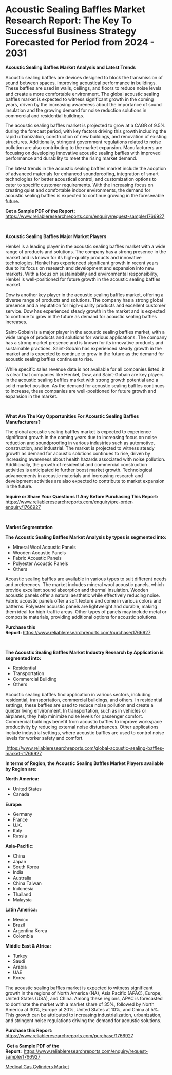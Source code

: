 <p><h1>Acoustic Sealing Baffles Market Research Report: The Key To Successful Business Strategy Forecasted for Period from 2024 - 2031</h1></p><p><strong>Acoustic Sealing Baffles Market Analysis and Latest Trends</strong></p>
<p><p>Acoustic sealing baffles are devices designed to block the transmission of sound between spaces, improving acoustical performance in buildings. These baffles are used in walls, ceilings, and floors to reduce noise levels and create a more comfortable environment. The global acoustic sealing baffles market is expected to witness significant growth in the coming years, driven by the increasing awareness about the importance of sound insulation and the growing demand for noise reduction solutions in commercial and residential buildings.</p><p>The acoustic sealing baffles market is projected to grow at a CAGR of 9.5% during the forecast period, with key factors driving this growth including the rapid urbanization, construction of new buildings, and renovation of existing structures. Additionally, stringent government regulations related to noise pollution are also contributing to the market expansion. Manufacturers are focusing on developing innovative acoustic sealing baffles with improved performance and durability to meet the rising market demand.</p><p>The latest trends in the acoustic sealing baffles market include the adoption of advanced materials for enhanced soundproofing, integration of smart technologies for better acoustical control, and customization options to cater to specific customer requirements. With the increasing focus on creating quiet and comfortable indoor environments, the demand for acoustic sealing baffles is expected to continue growing in the foreseeable future.</p></p>
<p><strong>Get a Sample PDF of the Report:&nbsp;</strong> <a href="https://www.reliableresearchreports.com/enquiry/request-sample/1766927">https://www.reliableresearchreports.com/enquiry/request-sample/1766927</a></p>
<p>&nbsp;</p>
<p><strong>Acoustic Sealing Baffles Major Market Players</strong></p>
<p><p>Henkel is a leading player in the acoustic sealing baffles market with a wide range of products and solutions. The company has a strong presence in the market and is known for its high-quality products and innovative technologies. Henkel has experienced significant growth in recent years due to its focus on research and development and expansion into new markets. With a focus on sustainability and environmental responsibility, Henkel is well-positioned for future growth in the acoustic sealing baffles market.</p><p>Dow is another key player in the acoustic sealing baffles market, offering a diverse range of products and solutions. The company has a strong global presence and a reputation for high-quality products and excellent customer service. Dow has experienced steady growth in the market and is expected to continue to grow in the future as demand for acoustic sealing baffles increases.</p><p>Saint-Gobain is a major player in the acoustic sealing baffles market, with a wide range of products and solutions for various applications. The company has a strong market presence and is known for its innovative products and sustainable practices. Saint-Gobain has experienced steady growth in the market and is expected to continue to grow in the future as the demand for acoustic sealing baffles continues to rise.</p><p>While specific sales revenue data is not available for all companies listed, it is clear that companies like Henkel, Dow, and Saint-Gobain are key players in the acoustic sealing baffles market with strong growth potential and a solid market position. As the demand for acoustic sealing baffles continues to increase, these companies are well-positioned for future growth and expansion in the market.</p></p>
<p>&nbsp;</p>
<p><strong>What Are The Key Opportunities For Acoustic Sealing Baffles Manufacturers?</strong></p>
<p><p>The global acoustic sealing baffles market is expected to experience significant growth in the coming years due to increasing focus on noise reduction and soundproofing in various industries such as automotive, construction, and industrial. The market is projected to witness steady growth as demand for acoustic solutions continues to rise, driven by increasing awareness about health hazards associated with noise pollution. Additionally, the growth of residential and commercial construction activities is anticipated to further boost market growth. Technological advancements in acoustic materials and increasing research and development activities are also expected to contribute to market expansion in the future.</p></p>
<p><strong>Inquire or Share Your Questions If Any Before Purchasing This Report:</strong> <a href="https://www.reliableresearchreports.com/enquiry/pre-order-enquiry/1766927">https://www.reliableresearchreports.com/enquiry/pre-order-enquiry/1766927</a></p>
<p>&nbsp;</p>
<p><strong>Market Segmentation</strong></p>
<p><strong>The Acoustic Sealing Baffles Market Analysis by types is segmented into:</strong></p>
<p><ul><li>Mineral Wool Acoustic Panels</li><li>Wooden Acoustic Panels</li><li>Fabric Acoustic Panels</li><li>Polyester Acoustic Panels</li><li>Others</li></ul></p>
<p><p>Acoustic sealing baffles are available in various types to suit different needs and preferences. The market includes mineral wool acoustic panels, which provide excellent sound absorption and thermal insulation. Wooden acoustic panels offer a natural aesthetic while effectively reducing noise. Fabric acoustic panels offer a soft texture and come in various colors and patterns. Polyester acoustic panels are lightweight and durable, making them ideal for high-traffic areas. Other types of panels may include metal or composite materials, providing additional options for acoustic solutions.</p></p>
<p><strong>Purchase this Report:&nbsp;</strong><a href="https://www.reliableresearchreports.com/purchase/1766927">https://www.reliableresearchreports.com/purchase/1766927</a></p>
<p>&nbsp;</p>
<p><strong>The Acoustic Sealing Baffles Market Industry Research by Application is segmented into:</strong></p>
<p><ul><li>Residential</li><li>Transportation</li><li>Commercial Building</li><li>Others</li></ul></p>
<p><p>Acoustic sealing baffles find application in various sectors, including residential, transportation, commercial buildings, and others. In residential settings, these baffles are used to reduce noise pollution and create a quieter living environment. In transportation, such as in vehicles or airplanes, they help minimize noise levels for passenger comfort. Commercial buildings benefit from acoustic baffles to improve workspace productivity by reducing external noise disturbances. Other applications include industrial settings, where acoustic baffles are used to control noise levels for worker safety and comfort.</p></p>
<p><a href="https://www.reliableresearchreports.com/global-acoustic-sealing-baffles-market-r1766927">&nbsp;https://www.reliableresearchreports.com/global-acoustic-sealing-baffles-market-r1766927</a></p>
<p><strong>In terms of Region, the Acoustic Sealing Baffles Market Players available by Region are:</strong></p>
<p>
    <p> <strong> North America: </strong>
        <ul>
            <li>United States</li>
            <li>Canada</li>
        </ul>
        </p> 
    <p> <strong> Europe: </strong>
        <ul>
            <li>Germany</li>
            <li>France</li>
            <li>U.K.</li>
            <li>Italy</li>
            <li>Russia</li>
        </ul>
        </p> 
    <p> <strong> Asia-Pacific: </strong>
        <ul>
            <li>China</li>
            <li>Japan</li>
            <li>South Korea</li>
            <li>India</li>
            <li>Australia</li>
            <li>China Taiwan</li>
            <li>Indonesia</li>
            <li>Thailand</li>
            <li>Malaysia</li>
        </ul>
        </p> 
    <p> <strong> Latin America: </strong>
        <ul>
            <li>Mexico</li>
            <li>Brazil</li>
            <li>Argentina Korea</li>
            <li>Colombia</li>
        </ul>
        </p> 
    <p> <strong> Middle East & Africa: </strong>
        <ul>
            <li>Turkey</li>
            <li>Saudi</li>
            <li>Arabia</li>
            <li>UAE</li>
            <li>Korea</li>
        </ul>
    </p>
    </p>
<p><p>The acoustic sealing baffles market is expected to witness significant growth in the regions of North America (NA), Asia Pacific (APAC), Europe, United States (USA), and China. Among these regions, APAC is forecasted to dominate the market with a market share of 35%, followed by North America at 30%, Europe at 20%, United States at 10%, and China at 5%. This growth can be attributed to increasing industrialization, urbanization, and stringent noise regulations driving the demand for acoustic solutions.</p></p>
<p><strong>Purchase this Report: </strong><a href="https://www.reliableresearchreports.com/purchase/1766927">https://www.reliableresearchreports.com/purchase/1766927</a></p>
<p>&nbsp;<strong>Get a Sample PDF of the Report:&nbsp;&nbsp;</strong><a href="https://www.reliableresearchreports.com/enquiry/request-sample/1766927">https://www.reliableresearchreports.com/enquiry/request-sample/1766927</a></p>
<p><strong></strong></p>
<p><p><a href="https://view.publitas.com/reportprime-1/medical-gas-cylinders-market-size-share-trends-analysis-report-by-end-use-hospitals-labs-clinics-home-healthcare-universities-research-institutions-pharmaceutical-biotechnology-industries-by-raw-material-and-forecast-till-2031/">Medical Gas Cylinders Market</a></p></p>